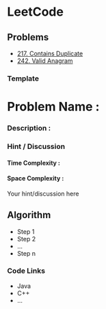 # LeetCode

## Problems

 - [217. Contains Duplicate](./217.Contains_Duplicate/README.md)
 - [242. Valid Anagram](./242.Valid_Anagram/README.md)

### Template

# Problem Name :

### Description :

### Hint / Discussion

#### Time Complexity :

#### Space Complexity :

Your hint/discussion here

## Algorithm

- Step 1
- Step 2
- ...
- Step n

### Code Links

- Java
- C++
- ...
